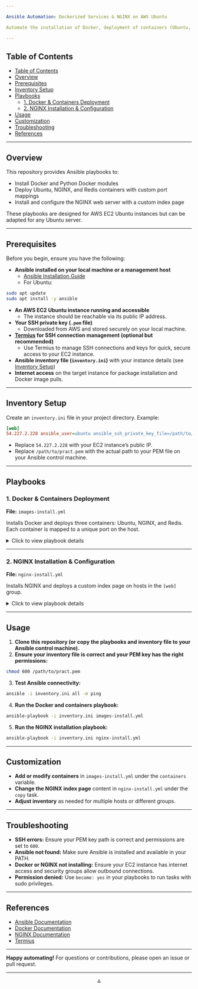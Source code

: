 ```yaml
---

Ansible Automation: Dockerized Services & NGINX on AWS Ubuntu

Automate the installation of Docker, deployment of containers (Ubuntu, NGINX, Redis), and configuration of NGINX web servers on AWS EC2 Ubuntu instances using Ansible.

---
```


## Table of Contents

- [Table of Contents](#table-of-contents)
- [Overview](#overview)
- [Prerequisites](#prerequisites)
- [Inventory Setup](#inventory-setup)
- [Playbooks](#playbooks)
  - [1. Docker \& Containers Deployment](#1-docker--containers-deployment)
  - [2. NGINX Installation \& Configuration](#2-nginx-installation--configuration)
- [Usage](#usage)
- [Customization](#customization)
- [Troubleshooting](#troubleshooting)
- [References](#references)

---

## Overview

This repository provides Ansible playbooks to:

- Install Docker and Python Docker modules
- Deploy Ubuntu, NGINX, and Redis containers with custom port mappings
- Install and configure the NGINX web server with a custom index page

These playbooks are designed for AWS EC2 Ubuntu instances but can be adapted for any Ubuntu server.

---

## Prerequisites

Before you begin, ensure you have the following:

- **Ansible installed on your local machine or a management host**
    - [Ansible Installation Guide](https://docs.ansible.com/ansible/latest/installation_guide/intro_installation.html)
    - For Ubuntu:

```sh
sudo apt update
sudo apt install -y ansible
```

- **An AWS EC2 Ubuntu instance running and accessible**
    - The instance should be reachable via its public IP address.
- **Your SSH private key (`.pem` file)**
    - Downloaded from AWS and stored securely on your local machine.
- **[Termius](https://termius.com/) for SSH connection management (optional but recommended)**
    - Use Termius to manage SSH connections and keys for quick, secure access to your EC2 instance.
- **Ansible inventory file (`inventory.ini`)** with your instance details (see [Inventory Setup](#inventory-setup))
- **Internet access** on the target instance for package installation and Docker image pulls.

---

## Inventory Setup

Create an `inventory.ini` file in your project directory. Example:

```ini
[web]
54.227.2.228 ansible_user=ubuntu ansible_ssh_private_key_file=/path/to/pract.pem
```

- Replace `54.227.2.228` with your EC2 instance’s public IP.
- Replace `/path/to/pract.pem` with the actual path to your PEM file on your Ansible control machine.

---

## Playbooks

### 1. Docker \& Containers Deployment

**File:** `images-install.yml`

Installs Docker and deploys three containers: Ubuntu, NGINX, and Redis.
Each container is mapped to a unique port on the host.

<details>
<summary>Click to view playbook details</summary>

```yaml
- name: Install Docker and deploy containers
  hosts: all
  become: yes
  vars:
    containers:
      - name: ubuntu_container
        image: ubuntu
        command: sleep infinity  # Keeps the container running
        ports:
          - "3001:80"
      - name: nginx_container
        image: nginx
        ports:
          - "3002:80"
      - name: redis_container
        image: redis
        command: redis-server --appendonly yes
        ports:
          - "3003:6379"
  tasks:
    - name: Install required packages
      apt:
        name:
          - ca-certificates
          - curl
          - gnupg
          - lsb-release
          - python3-pip
        state: present
        update_cache: yes

    - name: Add Docker GPG key
      apt_key:
        url: https://download.docker.com/linux/ubuntu/gpg
        state: present

    - name: Add Docker repository
      apt_repository:
        repo: "deb [arch=amd64] https://download.docker.com/linux/ubuntu {{ ansible_distribution_release }} stable"
        state: present

    - name: Install Docker CE
      apt:
        name: docker-ce
        state: present

    - name: Install Docker Python module
      apt:
        name: python3-docker
        state: present

    - name: Ensure Docker service is running
      service:
        name: docker
        state: started
        enabled: yes

    - name: Pull images
      community.docker.docker_image:
        name: "{{ item.image }}"
        source: pull
      loop: "{{ containers }}"

    - name: Create and start containers
      community.docker.docker_container:
        name: "{{ item.name }}"
        image: "{{ item.image }}"
        command: "{{ item.command | default(omit) }}"
        ports: "{{ item.ports | default(omit) }}"
        state: started
        restart_policy: unless-stopped
      loop: "{{ containers }}"
```

</details>

---

### 2. NGINX Installation \& Configuration

**File:** `nginx-install.yml`

Installs NGINX and deploys a custom index page on hosts in the `[web]` group.

<details>
<summary>Click to view playbook details</summary>

```yaml
- name: Deploy and configure NGINX
  hosts: web
  become: yes
  tasks:
    - name: Install NGINX
      apt:
        name: nginx
        state: present
        update_cache: yes

    - name: Ensure NGINX is running
      service:
        name: nginx
        state: started
        enabled: true

    - name: Deploy custom index page
      copy:
        content: "<h1>Hello from {{ inventory_hostname }}</h1>"
        dest: /var/www/html/index.html
```

</details>

---

## Usage

1. **Clone this repository (or copy the playbooks and inventory file to your Ansible control machine).**
2. **Ensure your inventory file is correct and your PEM key has the right permissions:**

```sh
chmod 600 /path/to/pract.pem
```

3. **Test Ansible connectivity:**

```sh
ansible -i inventory.ini all -m ping
```

4. **Run the Docker and containers playbook:**

```sh
ansible-playbook -i inventory.ini images-install.yml
```

5. **Run the NGINX installation playbook:**

```sh
ansible-playbook -i inventory.ini nginx-install.yml
```


---

## Customization

- **Add or modify containers** in `images-install.yml` under the `containers` variable.
- **Change the NGINX index page** content in `nginx-install.yml` under the `copy` task.
- **Adjust inventory** as needed for multiple hosts or different groups.

---

## Troubleshooting

- **SSH errors:** Ensure your PEM key path is correct and permissions are set to `600`.
- **Ansible not found:** Make sure Ansible is installed and available in your PATH.
- **Docker or NGINX not installing:** Ensure your EC2 instance has internet access and security groups allow outbound connections.
- **Permission denied:** Use `become: yes` in your playbooks to run tasks with sudo privileges.

---

## References

- [Ansible Documentation](https://docs.ansible.com/)
- [Docker Documentation](https://docs.docker.com/)
- [NGINX Documentation](https://nginx.org/en/docs/)
- [Termius](https://termius.com/)

---

**Happy automating!**
For questions or contributions, please open an issue or pull request.

---

<div style="text-align: center">⁂</div>

[^1]: images-install.yml

[^2]: inventory.ini

[^3]: nginx-install.yml

